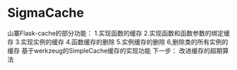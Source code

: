 # SigmaCache
山寨Flask-cache的部分功能：
1.实现函数的缓存
2.实现函数和函数参数的绑定缓存
3.实现实例的缓存
4.函数缓存的删除
5.实例缓存的删除
6,删除类的所有实例的缓存
基于werkzeug的SimpleCache缓存的实现功能
下一步：
改进缓存的超期算法
